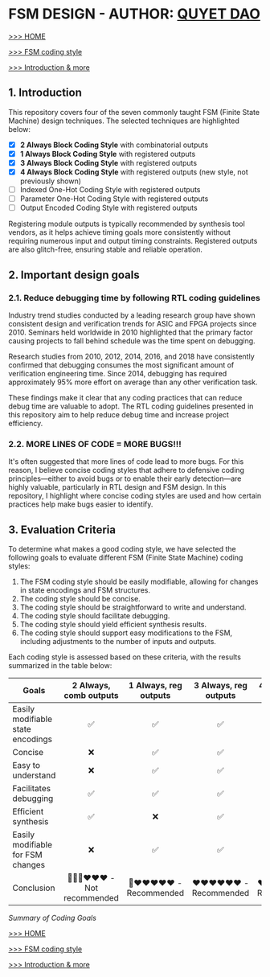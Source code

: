 # FSM DESIGN - AUTHOR: [QUYET DAO](https://github.com/Qyt0109)

[>>> HOME](../README.md)

[>>> FSM coding style](FSM.md)

[>>> Introduction & more](Intro.md)

## 1. Introduction

This repository covers four of the seven commonly taught FSM (Finite State Machine) design techniques. The selected techniques are highlighted below:

- [x] **2 Always Block Coding Style** with combinatorial outputs
- [x] **1 Always Block Coding Style** with registered outputs
- [x] **3 Always Block Coding Style** with registered outputs
- [x] **4 Always Block Coding Style** with registered outputs (new style, not previously shown)
- [ ] Indexed One-Hot Coding Style with registered outputs
- [ ] Parameter One-Hot Coding Style with registered outputs
- [ ] Output Encoded Coding Style with registered outputs

Registering module outputs is typically recommended by synthesis tool vendors, as it helps achieve timing goals more consistently without requiring numerous input and output timing constraints. Registered outputs are also glitch-free, ensuring stable and reliable operation.

## 2. Important design goals

### 2.1. Reduce debugging time by following RTL coding guidelines

Industry trend studies conducted by a leading research group have shown consistent design and verification trends for ASIC and FPGA projects since 2010. Seminars held worldwide in 2010 highlighted that the primary factor causing projects to fall behind schedule was the time spent on debugging.

Research studies from 2010, 2012, 2014, 2016, and 2018 have consistently confirmed that debugging consumes the most significant amount of verification engineering time. Since 2014, debugging has required approximately 95% more effort on average than any other verification task.

These findings make it clear that any coding practices that can reduce debug time are valuable to adopt. The RTL coding guidelines presented in this repository aim to help reduce debug time and increase project efficiency.

### 2.2. MORE LINES OF CODE = MORE BUGS!!!

It's often suggested that more lines of code lead to more bugs. For this reason, I believe concise coding styles that adhere to defensive coding principles—either to avoid bugs or to enable their early detection—are highly valuable, particularly in RTL design and FSM design. In this repository, I highlight where concise coding styles are used and how certain practices help make bugs easier to identify.

## 3. Evaluation Criteria

To determine what makes a good coding style, we have selected the following goals to evaluate different FSM (Finite State Machine) coding styles:

1. The FSM coding style should be easily modifiable, allowing for changes in state encodings and FSM structures.
1. The coding style should be concise.
1. The coding style should be straightforward to write and understand.
1. The coding style should facilitate debugging.
1. The coding style should yield efficient synthesis results.
1. The coding style should support easy modifications to the FSM, including adjustments to the number of inputs and outputs.

Each coding style is assessed based on these criteria, with the results summarized in the table below:

| **Goals**                              | **2 Always, comb outputs** | **1 Always, reg outputs** | **3 Always, reg outputs** | **4 Always, reg outputs**|
|----------------------------------------|:--------------------------:|:------------------------:|:-------------------------:|:-------------------------:|
| Easily modifiable state encodings      |            ✅              |            ✅             |            ✅             |            ✅             |
| Concise                                |            ❌              |            ✅             |            ✅             |            ✅             |
| Easy to understand                     |            ❌              |            ✅             |            ✅             |            ✅             |
| Facilitates debugging                  |            ✅              |            ✅             |            ✅             |            ✅             |
| Efficient synthesis                    |            ✅              |            ❌             |            ✅             |            ✅             |
| Easily modifiable for FSM changes      |            ❌              |            ✅             |            ✅             |            ✅             |
| Conclusion                             |🖤🖤🖤❤️❤️❤️ - Not recommended  |🖤❤️❤️❤️❤️❤️ - Recommended      |❤️❤️❤️❤️❤️❤️ - Recommended      |❤️❤️❤️❤️❤️❤️ - Recommended      |

*Summary of Coding Goals*

[>>> HOME](../README.md)

[>>> FSM coding style](FSM.md)

[>>> Introduction & more](Intro.md)